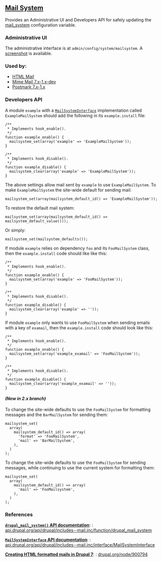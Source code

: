 ## [Mail System](http://drupal.org/project/mailsystem)

Provides an Administrative UI and Developers API for safely updating the
[mail_system](http://api.drupal.org/api/drupal/includes--mail.inc/function/drupal_mail_system/8)
configuration variable.

### Administrative UI

The administrative interface is at `admin/config/system/mailsystem`.
A [screenshot](http://drupal.org/node/1134044) is available.

### Used by:

* [HTML Mail](http://drupal.org/project/htmlmail)
* [Mime Mail 7.x-1.x-dev](http://drupal.org/project/mimemail)
* [Postmark 7.x-1.x](http://drupal.org/project/postmark)

### Developers API

A module `example` with a
[`MailSystemInterface`](http://api.drupal.org/api/drupal/includes--mail.inc/interface/MailSystemInterface/8)
implementation called `ExampleMailSystem` should add the following in its
`example.install` file:

    /**
     * Implements hook_enable().
     */
    function example_enable() {
      mailsystem_set(array('example' => 'ExampleMailSystem'));
    }

    /**
     * Implements hook_disable().
     */
    function example_disable() {
      mailsystem_clear(array('example' => 'ExampleMailSystem'));
    }

The above settings allow mail sent by `example` to use `ExampleMailSystem`.  To make
`ExampleMailSystem` the site-wide default for sending mail:

    mailsystem_set(array(mailsystem_default_id() => 'ExampleMailSystem'));

To restore the default mail system:

    mailsystem_set(array(mailsystem_default_id() => mailsystem_default_value()));

Or simply:

    mailsystem_set(mailsystem_defaults());

If module `example` relies on dependency `foo` and its `FooMailSystem` class, then
the `example.install` code should like like this:

    /**
     * Implements hook_enable().
     */
    function example_enable() {
      mailsystem_set(array('example' => 'FooMailSystem'));
    }

    /**
     * Implements hook_disable().
     */
    function example_disable() {
      mailsystem_clear(array('example' => ''));
    }

If module `example` only wants to use `FooMailSystem` when sending emails with a key
of `examail`, then the `example.install` code should look like this:

    /**
     * Implements hook_enable().
     */
    function example_enable() {
      mailsystem_set(array('example_examail' => 'FooMailSystem'));
    }

    /**
     * Implements hook_disable().
     */
    function example_disable() {
      mailsystem_clear(array('example_examail' => ''));
    }

#### *(New in 2.x branch)*

To change the site-wide defaults to use the `FooMailSystem` for formatting messages and the `BarMailSystem` for sending them:

    mailsystem_set(
      array(
        mailsystem_default_id() => array(
          'format' => 'FooMailSystem',
          'mail' => 'BarMailSystem',
        ),
      )
    );

To change the site-wide defaults to use the `FooMailSystem` for sending messages, while continuing to use the current system for formatting them:

    mailsystem_set(
      array(
        mailsystem_default_id() => array(
          'mail' => 'FooMailsystem',
        ),
      )
    );

### References

**[`drupal_mail_system()` API documentation](http://api.drupal.org/api/drupal/includes--mail.inc/function/drupal_mail_system/8)**:
:    [api.drupal.org/api/drupal/includes--mail.inc/function/drupal_mail_system](http://api.drupal.org/api/drupal/includes--mail.inc/function/drupal_mail_system/8)

**[`MailSystemInterface` API documentation](http://api.drupal.org/api/drupal/includes--mail.inc/interface/MailSystemInterface/8)**:
:    [api.drupal.org/api/drupal/includes--mail.inc/interface/MailSystemInterface](http://api.drupal.org/api/drupal/includes--mail.inc/interface/MailSystemInterface/8)

**[Creating HTML formatted mails in Drupal 7](http://drupal.org/node/900794)**:
:    [drupal.org/node/900794](http://drupal.org/node/900794)
